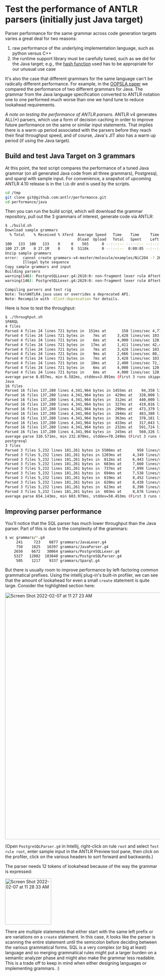 # Test the performance of ANTLR parsers (initially just Java target)

Parser performance for the same grammar across code generation targets varies a great deal for two reasons:

1. raw performance of the underlying implementation language, such as python versus C++
2. the runtime support library must be carefully tuned, such as we did for the Java target; e.g., the [hash function](https://github.com/antlr/antlr4/blob/master/runtime/Java/src/org/antlr/v4/runtime/atn/ATNConfigSet.java#L47) used has to be appropriate for our unusual use case

It's also the case that different grammars for the same language can't be radically different performance. For example, in the [OOPSLA paper](https://dl.acm.org/doi/pdf/10.1145/2660193.2660202) we compared the performance of two different grammars for Java. The grammar from the Java language specification converted to ANTLR notation one to one performed much worse than one we hand tune to reduce lookahead requirements.

*A note on testing the performance of ANTLR parsers.* ANTLR v4 generates ALL(\*) parsers, which use a form of decision caching in order to improve future performance on the same or similar input statements.  That implies there is a warm up period associated with the parsers before they reach their final throughput speed, and of course, Java's JIT also has a warm up period (if using the Java target).

## Build and test Java Target on 3 grammars

At this point, the test script compares the performance of a tuned Java grammar (on all generated Java code from all three grammars), Postgresql, and sparql with sample input. For convenience, a snapshot of upcoming ANTLR 4.10 release is in the `lib` dir and is used by the scripts.

```bash
cd /tmp
git clone git@github.com:antlr/performance.git
cd performance/java
```

Then you can run the build script, which will download the grammar repository, pull out the 3 grammars of interest, generate code via ANTLR:

```bash
$ ./build.sh 
Download sample grammars
  % Total    % Received % Xferd  Average Speed   Time    Time     Time  Current
                                 Dload  Upload   Total   Spent    Left  Speed
100   133  100   133    0     0    565      0 --:--:-- --:--:-- --:--:--   568
100 27.1M    0 27.1M    0     0  5110k      0 --:--:--  0:00:05 --:--:-- 6674k
Unzip sample grammars
error:  cannot create grammars-v4-master/molecule/examples/NiC2O4 -? 2H2O.txt
        Illegal byte sequence
Copy sample grammars and input
Building parsers
warning(146): PostgreSQLLexer.g4:2610:0: non-fragment lexer rule AfterEscapeStringConstantMode_NotContinued can match the empty string
warning(146): PostgreSQLLexer.g4:2629:0: non-fragment lexer rule AfterEscapeStringConstantWithNewlineMode_NotContinued can match the empty string

Compiling parsers and test rig
Note: TestANTLR4.java uses or overrides a deprecated API.
Note: Recompile with -Xlint:deprecation for details.
```

Here is how to test the throughput:

```bash
$ ./throughput.sh 
SPARQL
4 files
Parsed 4 files 24 lines 721 bytes in  151ms at       158 lines/sec 4,774 chars/sec
Parsed 4 files 24 lines 721 bytes in    7ms at     3,428 lines/sec 103,000 chars/sec
Parsed 4 files 24 lines 721 bytes in    6ms at     4,000 lines/sec 120,166 chars/sec
Parsed 4 files 24 lines 721 bytes in   17ms at     1,411 lines/sec 42,411 chars/sec
Parsed 4 files 24 lines 721 bytes in    7ms at     3,428 lines/sec 103,000 chars/sec
Parsed 4 files 24 lines 721 bytes in    9ms at     2,666 lines/sec 80,111 chars/sec
Parsed 4 files 24 lines 721 bytes in    7ms at     3,428 lines/sec 103,000 chars/sec
Parsed 4 files 24 lines 721 bytes in   10ms at     2,400 lines/sec 72,100 chars/sec
Parsed 4 files 24 lines 721 bytes in    6ms at     4,000 lines/sec 120,166 chars/sec
Parsed 4 files 24 lines 721 bytes in    6ms at     4,000 lines/sec 120,166 chars/sec
average parse 8.857ms, min 6.582ms, stddev=3.891ms (First 3 runs skipped for JIT warmup)
Java
16 files
Parsed 16 files 137,280 lines 4,341,964 bytes in 1455ms at    94,350 lines/sec 2,984,167 chars/sec
Parsed 16 files 137,280 lines 4,341,964 bytes in  429ms at   320,000 lines/sec 10,121,128 chars/sec
Parsed 16 files 137,280 lines 4,341,964 bytes in  312ms at   440,000 lines/sec 13,916,551 chars/sec
Parsed 16 files 137,280 lines 4,341,964 bytes in  327ms at   419,816 lines/sec 13,278,177 chars/sec
Parsed 16 files 137,280 lines 4,341,964 bytes in  290ms at   473,379 lines/sec 14,972,289 chars/sec
Parsed 16 files 137,280 lines 4,341,964 bytes in  284ms at   483,380 lines/sec 15,288,605 chars/sec
Parsed 16 files 137,280 lines 4,341,964 bytes in  363ms at   378,181 lines/sec 11,961,333 chars/sec
Parsed 16 files 137,280 lines 4,341,964 bytes in  433ms at   317,043 lines/sec 10,027,630 chars/sec
Parsed 16 files 137,280 lines 4,341,964 bytes in  232ms at   591,724 lines/sec 18,715,362 chars/sec
Parsed 16 files 137,280 lines 4,341,964 bytes in  245ms at   560,326 lines/sec 17,722,302 chars/sec
average parse 310.571ms, min 232.870ms, stddev=70.249ms (First 3 runs skipped for JIT warmup)
postgresql
3 files
Parsed 3 files 5,232 lines 181,261 bytes in 5506ms at       950 lines/sec 32,920 chars/sec
Parsed 3 files 5,232 lines 181,261 bytes in 1203ms at     4,349 lines/sec 150,674 chars/sec
Parsed 3 files 5,232 lines 181,261 bytes in  812ms at     6,443 lines/sec 223,227 chars/sec
Parsed 3 files 5,232 lines 181,261 bytes in  683ms at     7,660 lines/sec 265,389 chars/sec
Parsed 3 files 5,232 lines 181,261 bytes in  737ms at     7,099 lines/sec 245,944 chars/sec
Parsed 3 files 5,232 lines 181,261 bytes in  694ms at     7,538 lines/sec 261,182 chars/sec
Parsed 3 files 5,232 lines 181,261 bytes in  619ms at     8,452 lines/sec 292,828 chars/sec
Parsed 3 files 5,232 lines 181,261 bytes in  620ms at     8,438 lines/sec 292,356 chars/sec
Parsed 3 files 5,232 lines 181,261 bytes in  623ms at     8,398 lines/sec 290,948 chars/sec
Parsed 3 files 5,232 lines 181,261 bytes in  603ms at     8,676 lines/sec 300,598 chars/sec
average parse 654.143ms, min 603.979ms, stddev=50.453ms (First 3 runs skipped for JIT warmup)
```

## Improving parser performance

You'll notice that the SQL parser has much lower throughput than the Java parser. Part of this is due to the complexity of the grammars:

```bash
$ wc grammars/*.g4
     241     723    6877 grammars/JavaLexer.g4
     750    1825   16397 grammars/JavaParser.g4
    2650    6672   30064 grammars/PostgreSQLLexer.g4
    5327   12002  103840 grammars/PostgreSQLParser.g4
     505    1217    9337 grammars/Sparql.g4
```

But there is usually room to improve performance by left-factoring common grammatical prefixes. Using the intellij plug-in's built-in profiler, we can see that the amount of lookahead for even a small `create` statement is quite large.  Consider the highlighted section here:

<img width="800" alt="Screen Shot 2022-02-07 at 11 27 23 AM" src="https://user-images.githubusercontent.com/178777/152858274-872c152c-da7e-46b4-9b92-40cad07cfac5.png">

(Open `PostgreSQLParser.g4` in Intellij, right-click on rule `root` and select `Test rule root`, enter sample input in the ANTLR Preview tool pane, then click on the profiler, click on the various headers to sort forward and backwards.)

The parser needs 12 tokens of lookahead because of the way the grammar is expressed:

<img width="150" alt="Screen Shot 2022-02-07 at 11 28 33 AM" src="https://user-images.githubusercontent.com/178777/152858185-cac8af97-3a6e-42cb-a077-27f4783c3134.png">

There are multiple statements that either start with the same left prefix or are variations on a `create` statement. In this case, it looks like the parser is scanning the entire statement until the semicolon before deciding between the various grammatical forms. SQL is a very complex (or big at least) language and so merging grammatical rules might put a larger burden on a semantic analyzer phase and might also make the grammar less readable. This is a trade off to keep in mind when either designing languages or implementing grammars. :)
